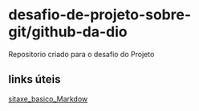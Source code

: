 # desafio-de-projeto-sobre-git/github-da-dio
Repositorio criado para o desafio do Projeto
## links úteis
[sitaxe_basico_Markdow](https://docs.pipz.com/central-de-ajuda/learning-center/guia-basico-de-markdown#open)
